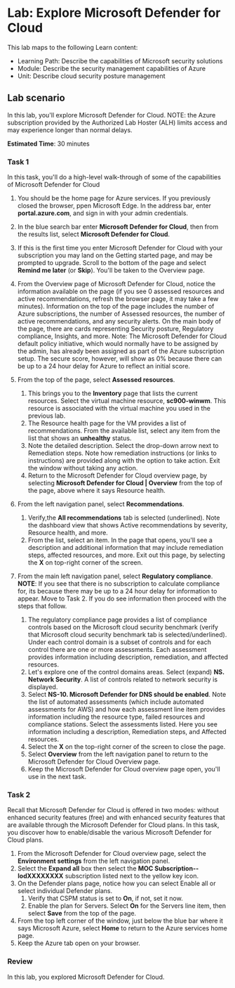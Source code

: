 <!---
---
Lab:
    Title: 'Explore Microsoft Defender for Cloud'
    Learning Path/Module/Unit: 'Learning Path: Describe the capabilities of Microsoft security solutions; Module 2: Describe the security management capabilities of Azure; Unit 3: Describe cloud security posture management'
---
--->

# Lab: Explore Microsoft Defender for Cloud

This lab maps to the following Learn content:

- Learning Path: Describe the capabilities of Microsoft security solutions
- Module: Describe the security management capabilities of Azure
- Unit: Describe cloud security posture management

## Lab scenario

In this lab, you'll explore Microsoft Defender for Cloud.  NOTE: the Azure subscription provided by the Authorized Lab Hoster (ALH) limits access and may experience longer than normal delays.

**Estimated Time**: 30 minutes

### Task 1

In this task, you'll do a high-level walk-through of some of the capabilities of Microsoft Defender for Cloud

1. You should be the home page for Azure services.  If you previously closed the browser, ppen Microsoft Edge. In the address bar, enter **portal.azure.com**, and sign in with your admin credentials.

1. In the blue search bar enter **Microsoft Defender for Cloud**, then from the results list, select **Microsoft Defender for Cloud**.

1. If this is the first time you enter Microsoft Defender for Cloud with your subscription you may land on the Getting started page, and may be prompted to upgrade.  Scroll to the bottom of the page and select **Remind me later** (or **Skip**).  You'll be taken to the Overview page.

1. From the Overview page of Microsoft Defender for Cloud, notice the information available on the page (if you see 0 assessed resources and active recommendations, refresh the browser page, it may take a few minutes).  Information on the top of the page includes the number of Azure subscriptions, the number of Assessed resources, the number of active recommendations, and any security alerts.  On the main body of the page, there are cards representing Security posture, Regulatory compliance, Insights, and more.  Note: The Microsoft Defender for Cloud default policy initiative, which would normally have to be assigned by the admin, has already been assigned as part of the Azure subscription setup. The secure score, however, will show as 0% because there can be up to a 24 hour delay for Azure to reflect an initial score.

1. From the top of the page, select **Assessed resources**. 
    1. This brings you to the **Inventory** page that lists the current resources. Select the virtual machine resource, **sc900-winwm**. This resource is associated with the virtual machine you used in the previous lab.
    1. The Resource health page for the VM provides a list of recommendations.  From the available list, select any item from the list that shows an **unhealthy** status.
    1. Note the detailed description.  Select the drop-down arrow next to Remediation steps. Note how remediation instructions (or links to instructions) are provided along with the option to take action.  Exit the window without taking any action.
    1. Return to the Microsoft Defender for Cloud overview page, by selecting **Microsoft Defender for Cloud | Overview** from the top of the page, above where it says Resource health.

1. From the left navigation panel, select **Recommendations**.  
    1. Verify,the **All recommendations** tab is selected (underlined).  Note the dashboard view that shows Active recommendations by severity, Resource health, and more.
    1. From the list, select an item.  In the page that opens, you'll see a description and additional information that may include remediation steps, affected resources, and more. Exit out this page, by selecting the **X** on top-right corner of the screen.

1. From the main left navigation panel, select **Regulatory compliance**.  **NOTE**: If you see that there is no subscription to calculate compliance for, its because there may be up to a 24 hour delay for information to appear. Move to Task 2.  If you do see information then proceed with the steps that follow.
    1. The regulatory compliance page provides a list of compliance controls based on the Microsoft cloud security benchmark (verify that Microsoft cloud security benchmark tab is selected/underlined). Under each control domain is a subset of controls and for each control there are one or more assessments. Each assessment provides information including description, remediation, and affected resources.
    1. Let's explore one of the control domains areas. Select (expand) **NS. Network Security**. A list of controls related to network security is displayed.
    1. Select **NS-10. Microsoft Defender for DNS should be enabled**. Note the list of automated assessments (which include automated assessments for AWS) and how each assessment line item provides information including the resource type, failed resources and compliance stations. Select the assessments listed.  Here you see information including a description, Remediation steps, and Affected resources.
    1. Select the **X** on the top-right corner of the screen to close the page.
    1. Select **Overview** from the left navigation panel to  return to the Microsoft Defender for Cloud Overview page.
    1. Keep the Microsoft Defender for Cloud overview page open, you'll use in the next task.

### Task 2

Recall that Microsoft Defender for Cloud is offered in two modes: without enhanced security features (free) and with enhanced security features that are available through the Microsoft Defender for Cloud plans. In this task, you discover how to enable/disable the various Microsoft Defender for Cloud plans.

1. From the Microsoft Defender for Cloud overview page, select the **Environment settings** from the left navigation panel.
1. Select  the **Expand all** box then select the **MOC Subscription--lodXXXXXXXX** subscription listed next to the yellow key icon.
1. On the Defender plans page, notice how you can select Enable all or select individual Defender plans. 
    1. Verify that CSPM status is set to **On**, if not, set it now.  
    1. Enable the plan for Servers.  Select **On** for the Servers line item, then select **Save** from the top of the page.
1. From the top left corner of the window, just below the blue bar where it says Microsoft Azure, select **Home** to return to the Azure services home page.
1. Keep the Azure tab open on your browser.

### Review

In this lab, you explored Microsoft Defender for Cloud.
